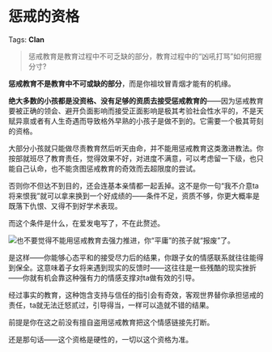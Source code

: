 # 惩戒的资格

Tags: **Clan**

> 惩戒教育是教育过程中不可乏缺的部分，教育过程中的“凶吼打骂”如何把握分寸?



**惩戒教育不是教育中不可或缺的部分**，而是你祖坟冒青烟才能有的机缘。

**绝大多数的小孩都是没资格、没有足够的资质去接受惩戒教育的**——因为惩戒教育要被正确的领会、避开负面影响而接受正面影响是极其考验社会性水平的，不是天赋异禀或者有人生奇遇而导致格外早熟的小孩子是做不到的。它需要一个极其苛刻的资格。

大部分小孩就只能做尽责教育然后听天由命，并不能用惩戒教育这类激进教法。你按部就班尽了教育责任，觉得效果不好，对进度不满意，可以考虑留一下级，也只能自己认命，也不能贪图惩戒教育的奇效而去超限度的尝试。

否则你不但达不到目的，还会连基本亲情都一起丢掉。这不是你一句“我不介意ta将来恨我”就可以拿来换到一个好成绩的——条件不足，资质不够，你更大概率是既落下仇恨、又得不到好学术表现。

而这个条件是什么，在爱发电写了，不在此赘述。

![](https://picx.zhimg.com/50/v2-b1f5222f574b742f53a17133e9aae4af_720w.jpg?source=2c26e567)也不要觉得不能用惩戒教育去强力推进，你“平庸”的孩子就“报废”了。

是这样——你能够心态平和的接受尽力后的结果，你跟子女的情感联系就往往能得到保全。这意味着子女将来遇到现实的反馈时——这往往是一些残酷的现实挫折——你就有机会靠这种强有力的情感支撑对ta做有效的引导。

经过事实的教育，这种饱含支持与信任的指引会有奇效，客观世界替你承担惩戒的责任，ta就无法迁怒贰过，引导得当，一样可以造就不错的结果。

前提是你在这之前没有擅自盗用惩戒教育把这个情感链接先打断。

还是那句话——这个资格是硬性的，一切以这个资格为准。



